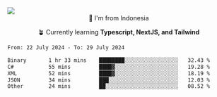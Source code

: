 
<img align = "center" src="https://readme-typing-svg.herokuapp.com?font=Fira+Code&size=25&pause=1000&color=00F713&center=true&vCenter=true&random=false&width=850&height=70&lines=Hi+There+%F0%9F%91%8B%2C+Im+Julian+Caesar;"/>
<br>

<div align = "center">
  📌 I'm from Indonesia
  
  🪴 Currently learning **Typescript, NextJS, and Tailwind**
</div>

<!--START_SECTION:waka-->

```txt
From: 22 July 2024 - To: 29 July 2024

Binary       1 hr 33 mins    ████████░░░░░░░░░░░░░░░░░   32.43 %
C#           55 mins         ████▓░░░░░░░░░░░░░░░░░░░░   19.28 %
XML          52 mins         ████▓░░░░░░░░░░░░░░░░░░░░   18.19 %
JSON         34 mins         ███░░░░░░░░░░░░░░░░░░░░░░   12.03 %
Other        24 mins         ██░░░░░░░░░░░░░░░░░░░░░░░   08.52 %
```

<!--END_SECTION:waka-->

